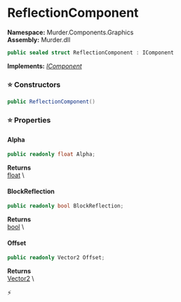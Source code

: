# ReflectionComponent

**Namespace:** Murder.Components.Graphics \
**Assembly:** Murder.dll

```csharp
public sealed struct ReflectionComponent : IComponent
```

**Implements:** _[IComponent](../../../Bang/Components/IComponent.html)_

### ⭐ Constructors
```csharp
public ReflectionComponent()
```

### ⭐ Properties
#### Alpha
```csharp
public readonly float Alpha;
```

**Returns** \
[float](https://learn.microsoft.com/en-us/dotnet/api/System.Single?view=net-7.0) \
#### BlockReflection
```csharp
public readonly bool BlockReflection;
```

**Returns** \
[bool](https://learn.microsoft.com/en-us/dotnet/api/System.Boolean?view=net-7.0) \
#### Offset
```csharp
public readonly Vector2 Offset;
```

**Returns** \
[Vector2](../../../Murder/Core/Geometry/Vector2.html) \


⚡